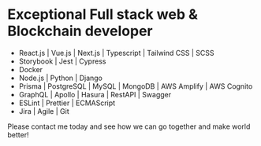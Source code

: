 # Exceptional Full stack web & Blockchain developer

- React.js | Vue.js | Next.js | Typescript | Tailwind CSS | SCSS<br />
- Storybook | Jest | Cypress<br />
- Docker<br />
- Node.js | Python | Django<br />
- Prisma | PostgreSQL | MySQL | MongoDB | AWS Amplify | AWS Cognito<br />
- GraphQL | Apollo | Hasura | RestAPI | Swagger<br />
- ESLint | Prettier | ECMAScript<br />
- Jira | Agile | Git<br />

Please contact me today and see how we can go together and make world better! <br /> 

